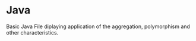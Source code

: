 # Java
Basic Java File diplaying application of the aggregation, polymorphism and other characteristics.
